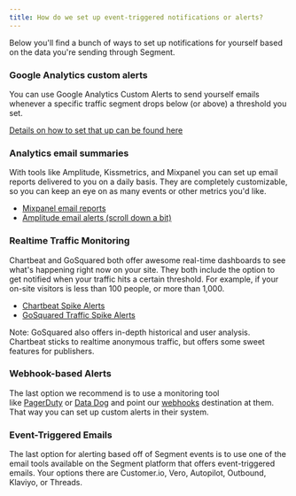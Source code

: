 ```yaml
---
title: How do we set up event-triggered notifications or alerts?
---
```


Below you'll find a bunch of ways to set up notifications for yourself based on the data you're sending through Segment. 

### Google Analytics custom alerts

You can use Google Analytics Custom Alerts to send yourself emails whenever a specific traffic segment drops below (or above) a threshold you set. 

[Details on how to set that up can be found here](https://support.google.com/analytics/answer/1033021?hl=en)

### Analytics email summaries

With tools like Amplitude, Kissmetrics, and Mixpanel you can set up email reports delivered to you on a daily basis. They are completely customizable, so you can keep an eye on as many events or other metrics you'd like. 

*   [Mixpanel email reports](https://mixpanel.com/blog/2011/04/14/email-reports/)
*   [Amplitude email alerts (scroll down a bit)](https://amplitude.com/blog/2015/03/20/new-features-stickiness-team-access-controls-email-alerts-redshift-playbook/)

### Realtime Traffic Monitoring

Chartbeat and GoSquared both offer awesome real-time dashboards to see what's happening right now on your site. They both include the option to get notified when your traffic hits a certain threshold. For example, if your on-site visitors is less than 100 people, or more than 1,000.

*   [Chartbeat Spike Alerts](http://blog.chartbeat.com/2011/08/11/newsbeat-introducing-spike-alerts/)
*   [GoSquared Traffic Spike Alerts](https://www.gosquared.com/customer/portal/articles/1036771-traffic-spike-alerts)

Note: GoSquared also offers in-depth historical and user analysis. Chartbeat sticks to realtime anonymous traffic, but offers some sweet features for publishers.

### Webhook-based Alerts

The last option we recommend is to use a monitoring tool like [PagerDuty](https://www.pagerduty.com/) or [Data Dog](https://www.datadoghq.com/) and point our [webhooks](/docs/connections/destinations/catalog/webhooks/) destination at them. That way you can set up custom alerts in their system.

### Event-Triggered Emails

The last option for alerting based off of Segment events is to use one of the email tools available on the Segment platform that offers event-triggered emails. Your options there are Customer.io, Vero, Autopilot, Outbound, Klaviyo, or Threads.

